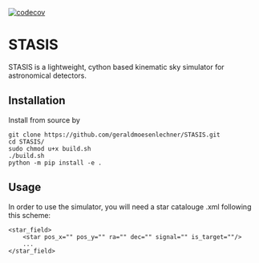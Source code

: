 [![codecov](https://codecov.io/gh/geraldmoesenlechner/STASIS/branch/main/graph/badge.svg?token=9LF4AT5F8S)](https://codecov.io/gh/geraldmoesenlechner/STASIS)

# STASIS

STASIS is a lightweight, cython based kinematic sky simulator for astronomical detectors. 

## Installation

Install from source by

```
git clone https://github.com/geraldmoesenlechner/STASIS.git
cd STASIS/
sudo chmod u+x build.sh
./build.sh
python -m pip install -e .
```

## Usage

In order to use the simulator, you will need a star catalouge .xml following this scheme:

```
<star_field>
	<star pos_x="" pos_y="" ra="" dec="" signal="" is_target=""/>
    ...
</star_field>
```

